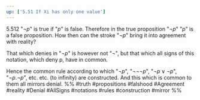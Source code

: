```yaml
---
up: ['5.51 If Xi has only one value']
---
```

5.512 "$¬ p$" is true if "$p$" is false. 
Therefore in the true proposition "$¬ p$" "$p$" is a false proposition. How then can the stroke "$¬p$" bring it into agreement with reality?

That which denies in "$¬ p$" is however not "$¬$", but that which all signs of this notation, which deny p, have in common.

Hence the common rule according to which "$¬ p$", "$¬¬¬ p$", "$¬ p \lor ¬ p$", "$¬ p.¬ p$", etc. etc. (to infinity) are constructed. And this which is common to them all mirrors denial.
%%
#truth #propositions #falshood #Agreement #reality #Denial #AllSigns #notations #rules #construction #mirror %%